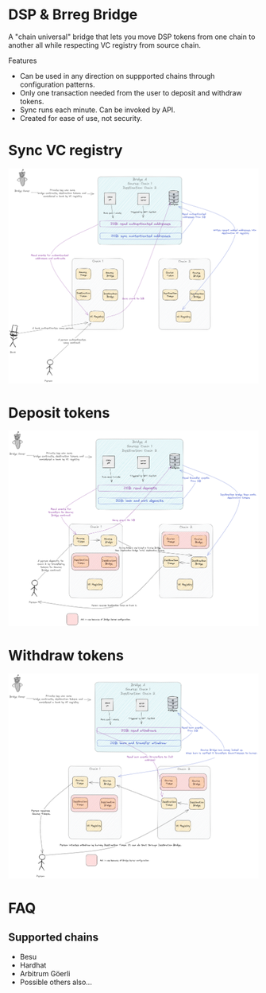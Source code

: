 # DSP & Brreg Bridge

A "chain universal" bridge that lets you move DSP tokens from one chain to another all while respecting VC registry from source chain.

Features
- Can be used in any direction on suppported chains through configuration patterns.
- Only one transaction needed from the user to deposit and withdraw tokens.
- Sync runs each minute. Can be invoked by API.
- Created for ease of use, not security.


# Sync VC registry

![Diagram showing how VC registry sync works](images/job_authenticate.png)

# Deposit tokens

![Diagram showing deposits work](images/job_deposit.png)

# Withdraw tokens

![Diagram showing withdraws work](images/job_withdraw.png)



# FAQ

## Supported chains
- Besu
- Hardhat
- Arbitrum Göerli 
- Possible others also...